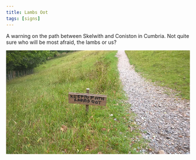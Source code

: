 ```yaml
---
title: Lambs Oot
tags: [signs]
---
```


A warning on the path between Skelwith and Coniston in Cumbria. Not quite sure who will be
most afraid, the lambs or us?

![lambs oot](/img/posts/lambs-oot/lambs-oot.webp)
